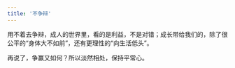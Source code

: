 ```yaml
---
title: '不争辩'
---
```

用不着去争辩，成人的世界里，看的是利益，不是对错；成长带给我们的，除了很公平的“身体大不如前”，还有更理性的“向生活低头”。

再说了，争赢又如何？所以淡然相处，保持平常心。
